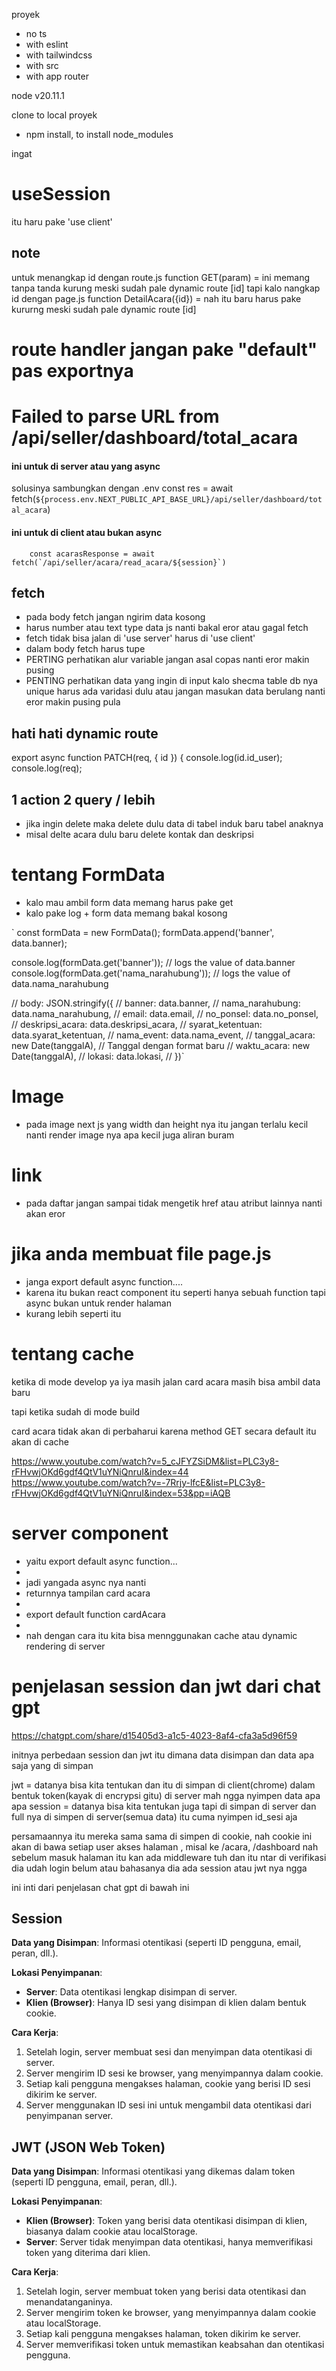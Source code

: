 proyek

- no ts
- with eslint
- with tailwindcss
- with src
- with app router

node v20.11.1

clone to local proyek

- npm install, to install node_modules

ingat

# useSession

itu haru pake 'use client'

## note

untuk menangkap id dengan route.js function GET(param) = ini memang tanpa tanda kurung meski sudah pale dynamic route [id]
tapi kalo nangkap id dengan page.js function DetailAcara({id}) = nah itu baru harus pake kururng meski sudah pale dynamic route [id]

# route handler jangan pake "default" pas exportnya


# Failed to parse URL from /api/seller/dashboard/total_acara 

#### ini untuk di server atau yang async
 solusinya sambungkan dengan .env
     const res = await fetch(`${process.env.NEXT_PUBLIC_API_BASE_URL}/api/seller/dashboard/total_acara`)

#### ini untuk di client atau bukan async
        const acarasResponse = await fetch(`/api/seller/acara/read_acara/${session}`)




## fetch

* pada body fetch jangan ngirim data kosong
* harus number atau text type data js nanti bakal eror atau gagal fetch
* fetch tidak bisa jalan di 'use server' harus di 'use client'
* dalam body fetch harus tupe
* PERTING perhatikan alur variable jangan asal copas nanti eror makin pusing
* PENTING perhatikan data yang ingin di input kalo shecma table db nya unique harus ada varidasi dulu atau jangan masukan data berulang nanti eror makin pusing pula

## hati hati dynamic route
export async function PATCH(req, { id }) {
    console.log(id.id_user);
    console.log(req);




## 1 action 2 query / lebih

- jika ingin delete maka delete dulu data di tabel induk baru tabel anaknya
- misal delte acara dulu baru delete kontak dan deskripsi

# tentang FormData

* kalo mau ambil form data memang harus pake get
* kalo pake log + form data memang bakal kosong
  
 ` const formData = new FormData();
  formData.append('banner', data.banner);

  console.log(formData.get('banner')); // logs the value of data.banner
  console.log(formData.get('nama_narahubung')); // logs the value of data.nama_narahubung

// body: JSON.stringify({
// banner: data.banner,
// nama_narahubung: data.nama_narahubung,
// email: data.email,
// no_ponsel: data.no_ponsel,
// deskripsi_acara: data.deskripsi_acara,
// syarat_ketentuan: data.syarat_ketentuan,
// nama_event: data.nama_event,
// tanggal_acara: new Date(tanggalA), // Tanggal dengan format baru
// waktu_acara: new Date(tanggalA),
// lokasi: data.lokasi,
// })`

# Image

- pada image next js yang width dan height nya itu jangan terlalu kecil nanti render image nya apa kecil juga aliran buram

# link

- pada <link>daftar</link> jangan sampai tidak mengetik href atau atribut lainnya nanti akan eror

# jika anda membuat file page.js

* janga export default async function....
* karena itu bukan react component itu seperti hanya sebuah function tapi async bukan untuk render halaman
* kurang lebih seperti itu

# tentang cache

ketika di mode develop ya iya masih jalan card acara masih bisa ambil data baru

tapi ketika sudah di mode build

card acara tidak akan di perbaharui karena method GET secara default itu akan di cache

https://www.youtube.com/watch?v=5_cJFYZSiDM&list=PLC3y8-rFHvwjOKd6gdf4QtV1uYNiQnruI&index=44
https://www.youtube.com/watch?v=-7Rrjy-lfcE&list=PLC3y8-rFHvwjOKd6gdf4QtV1uYNiQnruI&index=53&pp=iAQB

# server component

* yaitu export default async function...
* 
* jadi yangada async nya nanti
* returnnya tampilan card acara
* 
* export default function cardAcara
* 
* nah dengan cara itu kita bisa mennggunakan cache atau dynamic rendering di server

# penjelasan session dan jwt dari chat gpt 

https://chatgpt.com/share/d15405d3-a1c5-4023-8af4-cfa3a5d96f59

initnya perbedaan session dan jwt itu dimana data disimpan dan data apa saja yang di simpan

jwt = datanya bisa kita tentukan dan itu di simpan di client(chrome) dalam bentuk token(kayak di encrypsi gitu) di server mah ngga nyimpen data apa apa
session = datanya bisa kita tentukan juga tapi di simpan di server dan full nya di simpen di server(semua data) itu cuma nyimpen id_sesi aja 

persamaannya itu mereka sama sama di simpen di cookie, 
nah cookie ini akan di bawa setiap user akses halaman , misal ke /acara, /dashboard
nah sebelum masuk halaman itu kan ada middleware tuh dan itu ntar di verifikasi dia udah login belum atau bahasanya dia ada session atau jwt nya ngga 

ini inti dari penjelasan chat gpt di bawah ini

## Session
**Data yang Disimpan**: Informasi otentikasi (seperti ID pengguna, email, peran, dll.).

**Lokasi Penyimpanan**:
- **Server**: Data otentikasi lengkap disimpan di server.
- **Klien (Browser)**: Hanya ID sesi yang disimpan di klien dalam bentuk cookie.

**Cara Kerja**:
1. Setelah login, server membuat sesi dan menyimpan data otentikasi di server.
2. Server mengirim ID sesi ke browser, yang menyimpannya dalam cookie.
3. Setiap kali pengguna mengakses halaman, cookie yang berisi ID sesi dikirim ke server.
4. Server menggunakan ID sesi ini untuk mengambil data otentikasi dari penyimpanan server.

## JWT (JSON Web Token)
**Data yang Disimpan**: Informasi otentikasi yang dikemas dalam token (seperti ID pengguna, email, peran, dll.).

**Lokasi Penyimpanan**:
- **Klien (Browser)**: Token yang berisi data otentikasi disimpan di klien, biasanya dalam cookie atau localStorage.
- **Server**: Server tidak menyimpan data otentikasi, hanya memverifikasi token yang diterima dari klien.

**Cara Kerja**:
1. Setelah login, server membuat token yang berisi data otentikasi dan menandatanganinya.
2. Server mengirim token ke browser, yang menyimpannya dalam cookie atau localStorage.
3. Setiap kali pengguna mengakses halaman, token dikirim ke server.
4. Server memverifikasi token untuk memastikan keabsahan dan otentikasi pengguna.
